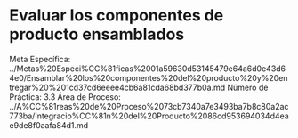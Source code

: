 # Evaluar los componentes de producto ensamblados

Meta Específica: ../Metas%20Especi%CC%81ficas%2001a59630d53145479e64a6d0e43d64e0/Ensamblar%20los%20componentes%20del%20producto%20y%20entregar%20%201cd37cd6eeee4cb6a81cda68bd377b0a.md
Número de Práctica: 3.3
Área de Proceso: ../A%CC%81reas%20de%20Proceso%2073cb7340a7e3493ba7b8c80a2ac773ba/Integracio%CC%81n%20del%20Producto%2086cd953694034d4eae9de8f0aafa84d1.md